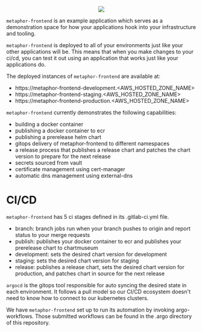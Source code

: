 <p align="center">
    <img src="https://user-images.githubusercontent.com/188671/187987662-0bd550f7-c457-452b-8022-a0b9d390d9c7.png"/>
</p>

`metaphor-frontend` is an example application which serves as a demonstration space for how your applications hook into your infrastructure and tooling.

`metaphor-frontend` is deployed to all of your environments just like your other applications will be. This means that when you make changes to your ci/cd, you can test it out using an application that works just like your applications do.

The deployed instances of `metaphor-frontend` are available at:

- https://metaphor-frontend-development.<AWS_HOSTED_ZONE_NAME>
- https://metaphor-frontend-staging.<AWS_HOSTED_ZONE_NAME>
- https://metaphor-frontend-production.<AWS_HOSTED_ZONE_NAME>

`metaphor-frontend` currently demonstrates the following capabilities:

- building a docker container
- publishing a docker container to ecr
- publishing a prerelease helm chart
- gitops delivery of metaphor-frontend to different namespaces
- a release process that publishes a release chart and patches the chart version to prepare for the next release
- secrets sourced from vault
- certificate management using cert-manager
- automatic dns management using external-dns

# CI/CD

`metaphor-frontend` has 5 ci stages defined in its .gitlab-ci.yml file.

- branch: branch jobs run when your branch pushes to origin and report status to your merge requests
- publish: publishes your docker container to ecr and publishes your prerelease chart to chartmuseum
- development: sets the desired chart version for development
- staging: sets the desired chart version for staging
- release: publishes a release chart, sets the desired chart version for production, and patches chart in source for the next release

`argocd` is the gitops tool responsible for auto syncing the desired state in each environment. It follows a pull model so our CI/CD ecosystem doesn't need to know how to connect to our kubernetes clusters.

We have `metaphor-frontend` set up to run its automation by invoking argo-workflows. Those submitted workflows can be found in the .argo directory of this repository.
